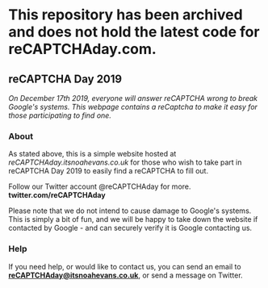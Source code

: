 # This repository has been archived and does not hold the latest code for reCAPTCHAday.com.

## reCAPTCHA Day 2019
*On December 17th 2019, everyone will answer reCAPTCHA wrong to break Google's systems. This webpage contains a reCaptcha to make it easy for those participating to find one.*

### About
As stated above, this is a simple website hosted at *reCAPTCHAday.itsnoahevans.co.uk* for those who wish to take part in reCAPTCHA Day 2019 to easily find a reCAPTCHA to fill out.

Follow our Twitter account @reCAPTCHAday for more. **twitter.com/reCAPTCHAday**

Please note that we do not intend to cause damage to Google's systems. This is simply a bit of fun, and we will be happy to take down the website if contacted by Google - and can securely verify it is Google contacting us.

### Help
If you need help, or would like to contact us, you can send an email to **reCAPTCHAday@itsnoahevans.co.uk**, or send a message on Twitter.
